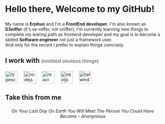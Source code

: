 <h1 align="left">Hello there, Welcome to my GitHub!</h1>


###

<p align="left">My name is <strong>Erphun</strong> and I'm a <strong>FrontEnd developer</strong>, I'm also known as <strong>S3niffer</strong> (it's se-niffer, not sniffer), I'm currently learning new things to complete my learing path as frontend developer and my goal is to become a skilled <strong>Software engineer</strong> not just a framework user.<br> And only for the record I prefer to explain things concisely.</p>


###

<h2 align="left">I work with <span style="font-size: 0.75em;color: #808080">(omitted obvious things)</span></h2>


###

<div>
  <img src="https://cdn.jsdelivr.net/gh/devicons/devicon/icons/typescript/typescript-original.svg" height="40" alt="typescript logo"     />
  <img width="12" />
  <img src="https://cdn.jsdelivr.net/gh/devicons/devicon/icons/nodejs/nodejs-original.svg" height="40" alt="nodejs logo"  />
  <img width="12" />
  <img src="https://cdn.jsdelivr.net/gh/devicons/devicon/icons/react/react-original.svg" height="40" alt="react logo"  />
  <img width="12" />
  <img src="https://cdn.jsdelivr.net/gh/devicons/devicon/icons/nextjs/nextjs-original.svg" height="40" alt="nextjs logo"  />
  <img width="12" />
  <img src="https://cdn.simpleicons.org/tailwindcss/06B6D4" height="40" alt="tailwindcss logo"  />
</div>

###

<h2 align="left">Take this from me</h2>

###
<p align="center"><em>On Your Last Day On Earth You Will Meet The Person You Could Have Become – Anonymous</em></p>

###
